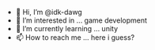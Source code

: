- 👋 Hi, I’m @idk-dawg
- 👀 I’m interested in ... game development
- 🌱 I’m currently learning ... unity 
- 📫 How to reach me ... here i guess?

<!---
idk-dawg/idk-dawg is a ✨ special ✨ repository because its `README.md` (this file) appears on your GitHub profile.
You can click the Preview link to take a look at your changes.
--->
